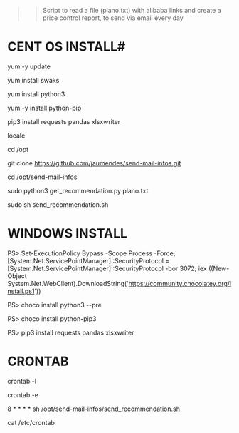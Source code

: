 >> Script to read a file (plano.txt) with alibaba links and create a price control report, to send via email every day

# CENT OS INSTALL#

yum -y update

yum install swaks 

yum install python3

yum -y install python-pip


pip3 install requests pandas xlsxwriter

locale

cd /opt

git clone  https://github.com/jaumendes/send-mail-infos.git

cd /opt/send-mail-infos

sudo python3 get_recommendation.py plano.txt

sudo sh send_recommendation.sh


# WINDOWS INSTALL

PS> Set-ExecutionPolicy Bypass -Scope Process -Force; [System.Net.ServicePointManager]::SecurityProtocol = [System.Net.ServicePointManager]::SecurityProtocol -bor 3072; iex ((New-Object System.Net.WebClient).DownloadString('https://community.chocolatey.org/install.ps1'))

PS> choco install python3 --pre 

PS> choco install python-pip3

PS> pip3 install requests pandas xlsxwriter

# CRONTAB #

crontab -l

crontab -e 


8 * * * * sh /opt/send-mail-infos/send_recommendation.sh

cat /etc/crontab

